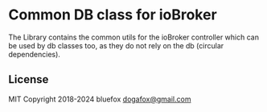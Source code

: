 # Common DB class for ioBroker
The Library contains the common utils for the ioBroker controller which can be used by db classes too, as they do not rely on the db (circular dependencies).

## License
MIT
Copyright 2018-2024 bluefox <dogafox@gmail.com>  

